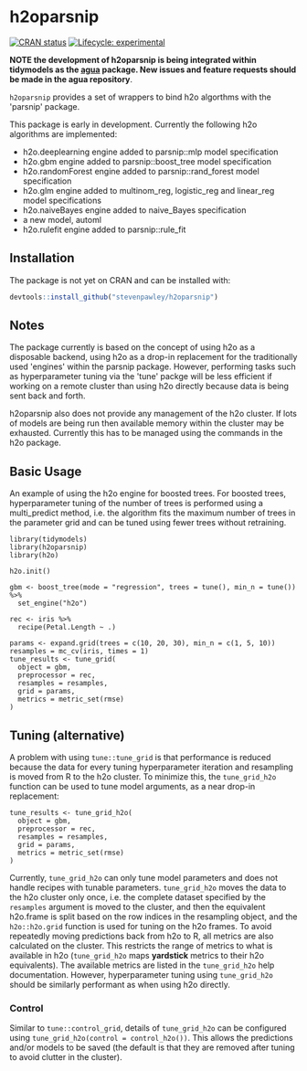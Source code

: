 # h2oparsnip

<!-- badges: start -->
[![CRAN status](https://www.r-pkg.org/badges/version/h2oparsnip)](https://CRAN.R-project.org/package=h2oparsnip)
[![Lifecycle: experimental](https://img.shields.io/badge/lifecycle-experimental-orange.svg)](https://www.tidyverse.org/lifecycle/#experimental)
<!-- badges: end -->

**NOTE the development of h2oparsnip is being integrated within tidymodels as the [agua](https://github.com/tidymodels/agua) package. New issues and feature requests should be made in the agua repository**.

```h2oparsnip``` provides a set of wrappers to bind h2o algorthms with the
'parsnip' package.

This package is early in development. Currently the following h2o algorithms
are implemented:

- h2o.deeplearning engine added to parsnip::mlp model specification
- h2o.gbm engine added to parsnip::boost_tree model specification
- h2o.randomForest engine added to parsnip::rand_forest model specification
- h2o.glm engine added to multinom_reg, logistic_reg and linear_reg model
specifications
- h2o.naiveBayes engine added to naive_Bayes specification
- a new model, automl
- h2o.rulefit engine added to parsnip::rule_fit

## Installation

The package is not yet on CRAN and can be installed with:

``` r
devtools::install_github("stevenpawley/h2oparsnip")
```

## Notes

The package currently is based on the concept of using h2o as a disposable backend, using h2o as a drop-in replacement for the traditionally used 'engines' within the parsnip package. However, performing tasks such as hyperparameter tuning via the 'tune' packge will be less efficient if working on a remote cluster than using h2o directly because data is being sent back and forth.

h2oparsnip also does not provide any management of the h2o cluster. If lots of models are being run then available memory within the cluster may be exhausted. Currently this has to be managed using the commands in the h2o package.

## Basic Usage

An example of using the h2o engine for boosted trees. For boosted trees, hyperparameter tuning of the number of trees is performed using a multi_predict method, i.e. the algorithm fits the maximum number of trees in the parameter grid and can be tuned using fewer trees without retraining.

```
library(tidymodels)
library(h2oparsnip)
library(h2o)

h2o.init()

gbm <- boost_tree(mode = "regression", trees = tune(), min_n = tune()) %>%
  set_engine("h2o")

rec <- iris %>%
  recipe(Petal.Length ~ .)

params <- expand.grid(trees = c(10, 20, 30), min_n = c(1, 5, 10))
resamples = mc_cv(iris, times = 1)
tune_results <- tune_grid(
  object = gbm,
  preprocessor = rec,
  resamples = resamples,
  grid = params,
  metrics = metric_set(rmse)
)
```

## Tuning (alternative)

A problem with using `tune::tune_grid` is that performance is reduced because the data for every tuning hyperparameter iteration and resampling is moved from R to the h2o cluster. To minimize this, the `tune_grid_h2o` function can be used to tune model arguments, as a near drop-in replacement:

```
tune_results <- tune_grid_h2o(
  object = gbm,
  preprocessor = rec,
  resamples = resamples,
  grid = params,
  metrics = metric_set(rmse)
)
```

Currently, `tune_grid_h2o` can only tune model parameters and does not handle recipes with tunable parameters. `tune_grid_h2o` moves the data to the h2o cluster only once, i.e. the complete dataset specified by the `resamples` argument is moved to the cluster, and then the equivalent h2o.frame is split based on the row indices in the resampling object, and the `h2o::h2o.grid` function is used for tuning on the h2o frames. To avoid repeatedly moving predictions back from h2o to R, all metrics are also calculated on the cluster. This restricts the range of metrics to what is available in h2o (`tune_grid_h2o` maps **yardstick** metrics to their h2o equivalents). The available metrics are listed in the `tune_grid_h2o` help documentation. However, hyperparameter tuning using `tune_grid_h2o` should be similarly performant as when using h2o directly.

### Control

Similar to `tune::control_grid`, details of `tune_grid_h2o` can be configured using `tune_grid_h2o(control = control_h2o())`. This allows the predictions and/or models to be saved (the default is that they are removed after tuning to avoid clutter in the cluster).
